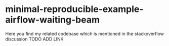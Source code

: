# minimal-reproducible-example-airflow-waiting-beam

Here you find my related codebase which is mentioned in the stackoverflow discussion TODO ADD LINK
